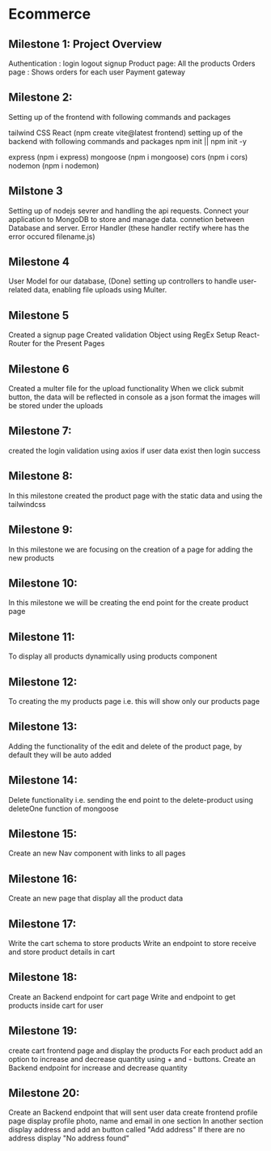 # Ecommerce

## Milestone 1: Project Overview
Authentication : login logout signup
Product page: All the products
Orders page : Shows orders for each user
Payment gateway

## Milestone 2:
Setting up of the frontend with following commands and packages

tailwind CSS
React (npm create vite@latest frontend)
setting up of the backend with following commands and packages npm init || npm init -y

express (npm i express)
mongoose (npm i mongoose)
cors (npm i cors)
nodemon (npm i nodemon)

## Milstone 3
Setting up of nodejs sevrer and handling the api requests.
Connect your application to MongoDB to store and manage data.
connetion between Database and server.
Error Handler (these handler rectify where has the error occured filename.js)

## Milestone 4
User Model for our database, (Done)
setting up controllers to handle user-related data,
enabling file uploads using Multer.

## Milestone 5
Created a signup page
Created validation Object using RegEx
Setup React-Router for the Present Pages

## Milestone 6
Created a multer file for the upload functionality
When we click submit button, the data will be reflected in console as a json format
the images will be stored under the uploads 


## Milestone 7:

created the login validation using axios
if user data exist then login success

## Milestone 8:

In this milestone created the product page with the static data and using the tailwindcss

## Milestone 9:

In this milestone we are focusing on the creation of a page for adding the new products

## Milestone 10:

In this milestone we will be creating the end point for the create product page

## Milestone 11:

To display all products dynamically using products component

## Milestone 12:

To creating the my products page i.e. this will show only our products page

## Milestone 13:

Adding the functionality of the edit and delete of the product page, by default they will be auto added

## Milestone 14:

Delete functionality i.e. sending the end point to the delete-product using deleteOne function of mongoose

## Milestone 15:

Create an new Nav component with links to all pages

## Milestone 16:

Create an new page that display all the product data

## Milestone 17:

Write the cart schema to store products
Write an endpoint to store receive and store product details in cart

## Milestone 18:

Create an Backend endpoint for cart page
Write and endpoint to get products inside cart for user

## Milestone 19:

create cart frontend page and display the products
For each product add an option to increase and decrease quantity using + and - buttons.
Create an Backend endpoint for increase and decrease quantity

## Milestone 20:

Create an Backend endpoint that will sent user data
create frontend profile page
display profile photo, name and email in one section
In another section display address and add an button called "Add address"
If there are no address display "No address found"
